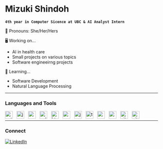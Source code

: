 # Mizuki Shindoh

**`4th year in Computer Sicence at UBC & AI Analyst Intern`** 

🌿 Pronouns: She/Her/Hers

🖥️ Working on... 
- AI in health care
- Small projects on various topics
- Software engineeirng projects 

🌱 Learning... 
- Software Development
- Natural Language Processing



<!--
**mshindoh/mshindoh** is a ✨ _special_ ✨ repository because its `README.md` (this file) appears on your GitHub profile.

Here are some ideas to get you started:

- 🔭 I’m currently working on ...
- 🌱 I’m currently learning ...
- 👯 I’m looking to collaborate on ...
- 🤔 I’m looking for help with ...
- 💬 Ask me about ...
- 📫 How to reach me: 
- 😄 Pronouns: ...
- ⚡ Fun fact: ...
-->

---

### Languages and Tools

<img align="left" alt="python" width="25px" style="padding-right:10px;" src="https://cdn.jsdelivr.net/gh/devicons/devicon/icons/python/python-original.svg"/>
<img align="left" alt="java" width="25px" style="padding-right:10px;" src="https://cdn.jsdelivr.net/gh/devicons/devicon/icons/java/java-original.svg"/>
<img align="left" alt="c" width="25px" style="padding-right:10px;" src="https://cdn.jsdelivr.net/gh/devicons/devicon/icons/c/c-original.svg"/>
<img align="left" alt="cplusplus" width="25px" style="padding-right:10px;" src="https://cdn.jsdelivr.net/gh/devicons/devicon/icons/cplusplus/cplusplus-original.svg" />
<img align="left" alt="html5" width="25px" style="padding-right:10px;" src="https://cdn.jsdelivr.net/gh/devicons/devicon/icons/html5/html5-original.svg"/>
<img align="left" alt="css3" width="25px" style="padding-right:10px;" src="https://cdn.jsdelivr.net/gh/devicons/devicon/icons/css3/css3-original.svg"/>
<img align="left" alt="javascript" width="25px" style="padding-right:10px;" src="https://cdn.jsdelivr.net/gh/devicons/devicon/icons/javascript/javascript-original.svg"/>
<img align="left" alt="typescript" width="25px" style="padding-right:10px;" src="https://cdn.jsdelivr.net/gh/devicons/devicon/icons/typescript/typescript-original.svg"/>
<img align="left" alt="nodejs" width="25px" style="padding-right:10px;" src="https://cdn.jsdelivr.net/gh/devicons/devicon/icons/nodejs/nodejs-original.svg"/>
<img align="left" alt="mysql" width="25px" style="padding-right:10px;" src="https://cdn.jsdelivr.net/gh/devicons/devicon/icons/mysql/mysql-original.svg"/>
<img align="left" alt="git" width="25px" style="padding-right:10px;" src="https://cdn.jsdelivr.net/gh/devicons/devicon/icons/git/git-original.svg"/>
<img align="left" alt="github" width="25px" style="padding-right:10px;" src="https://cdn.jsdelivr.net/gh/devicons/devicon/icons/github/github-original.svg"/>
<br/>

<!-- This code references from: https://github.com/ForrestKnight/ForrestKnight -->

---

### Connect
<!-- <a href="https://www.linkedin.com/in/mshindoh/" target="_blank">
<img align="left" alt="linkrdin" width="25px" style="padding-right:10px;" src="https://cdn.jsdelivr.net/gh/devicons/devicon/icons/linkedin/linkedin-original.svg" />
</a><br/> -->

[![LinkedIn](https://img.shields.io/badge/LinkedIn-0A66C2?style=for-the-badge&logo=LinkedIn&logoColor=white)](https://www.linkedin.com/in/mshindoh/)
<br/>

<!-- ---
### Stats
![visitors](https://visitor-badge.glitch.me/badge?page_id=mshindoh&left_color=#2c3786&right_color=#ededf9) -->

